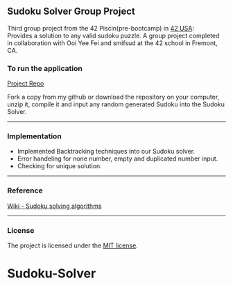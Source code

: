 ## Sudoku Solver Group Project

Third group project from the 42 Piscin(pre-bootcamp) in <a href="https://www.42.us.org/" target="_blank">42 USA</a>:
<br>
Provides a solution to any valid sudoku puzzle. A group project completed in collaboration with Ooi Yee Fei and smifsud at the 42 school in Fremont, CA.

### To run the application

[Project Repo](https://github.com/markchen555/Sudoku-Solver)

Fork a copy from my github or download the repository on your computer, unzip it, compile it and input any random generated Sudoku into the Sudoku Solver. 

---

### Implementation

- Implemented Backtracking techniques into our Sudoku solver.
- Error handeling for none number, empty and duplicated number input. 
- Checking for unique solution.

---

### Reference

[Wiki - Sudoku solving algorithms](https://en.wikipedia.org/wiki/Sudoku_solving_algorithms)

---

### License

The project is licensed under the [MIT license](license.txt).
# Sudoku-Solver

